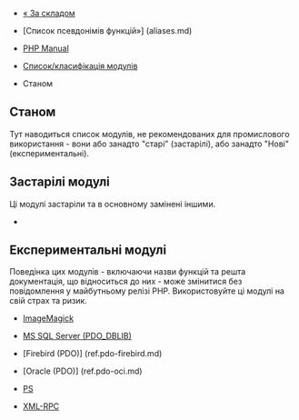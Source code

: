 - [« За складом](extensions.membership.md)
- [Список псевдонімів функцій»] (aliases.md)

- [PHP Manual](index.md)
- [Список/класифікація модулів](extensions.md)
-   Станом

## Станом

Тут наводиться список модулів, не рекомендованих для промислового
використання - вони або занадто "старі" (застарілі), або занадто
"Нові" (експериментальні).

## Застарілі модулі

Ці модулі застаріли та в основному замінені іншими.

-

## Експериментальні модулі

Поведінка цих модулів - включаючи назви функцій та решта
документація, що відноситься до них - може змінитися без повідомлення у
майбутньому релізі PHP. Використовуйте ці модулі на свій страх та ризик.

- [ImageMagick](book.imagick.md)

- [MS SQL Server (PDO_DBLIB)](ref.pdo-dblib.md)

- [Firebird (PDO)] (ref.pdo-firebird.md)

- [Oracle (PDO)] (ref.pdo-oci.md)

- [PS](book.ps.md)

- [XML-RPC](book.xmlrpc.md)
